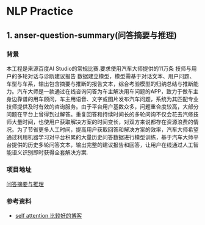 # NLP Practice
## 1. anser-question-summary(问答摘要与推理)
### 背景
本工程是来源百度AI Studio的常规比赛.要求使用汽车大师提供的11万条 技师与用户的多轮对话与诊断建议报告 数据建立模型，模型需基于对话文本、用户问题、车型与车系，输出包含摘要与推断的报告文本，综合考验模型的归纳总结与推断能力。汽车大师是一款通过在线咨询问答为车主解决用车问题的APP，致力于做车主身边靠谱的用车顾问，车主用语音、文字或图片发布汽车问题，系统为其匹配专业技师提供及时有效的咨询服务。由于平台用户基数众多，问题重合度较高，大部分问题在平台上曾得到过解答。重复回答和持续时间长的多轮问询不仅会花去汽修技师大量时间，也使用户获取解决方案的时间变长，对双方来说都存在资源浪费的情况。为了节省更多人工时间，提高用户获取回答和解决方案的效率，汽车大师希望通过利用机器学习对平台积累的大量历史问答数据进行模型训练，基于汽车大师平台提供的历史多轮问答文本，输出完整的建议报告和回答，让用户在线通过人工智能语义识别即时获得全套解决方案.
### 项目地址
[问答摘要与推理](https://aistudio.baidu.com/aistudio/competition/detail/3 "问答摘要与推理")

### 参考资料
+ [self attention 比较好的博客](http://jalammar.github.io/illustrated-transformer/)
